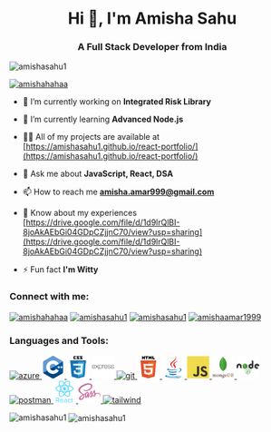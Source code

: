 <h1 align="center">Hi 👋, I'm Amisha Sahu</h1>
<h3 align="center">A Full Stack Developer from India</h3>

<p align="left"> <img src="https://komarev.com/ghpvc/?username=amishasahu1&label=Profile%20views&color=0e75b6&style=flat" alt="amishasahu1" /> </p>

<p align="left"> <a href="https://twitter.com/amishahahaa" target="blank"><img src="https://img.shields.io/twitter/follow/amishahahaa?logo=twitter&style=for-the-badge" alt="amishahahaa" /></a> </p>

- 🔭 I’m currently working on **Integrated Risk Library**

- 🌱 I’m currently learning **Advanced Node.js**

- 👨‍💻 All of my projects are available at [https://amishasahu1.github.io/react-portfolio/](https://amishasahu1.github.io/react-portfolio/)

- 💬 Ask me about **JavaScript, React, DSA**

- 📫 How to reach me **amisha.amar999@gmail.com**

- 📄 Know about my experiences [https://drive.google.com/file/d/1d9lrQlBI-8joAkAEbGi04GDpCZjjnC70/view?usp=sharing](https://drive.google.com/file/d/1d9lrQlBI-8joAkAEbGi04GDpCZjjnC70/view?usp=sharing)

- ⚡ Fun fact **I'm Witty**

<h3 align="left">Connect with me:</h3>
<p align="left">
<a href="https://twitter.com/amishahahaa" target="blank"><img align="center" src="https://raw.githubusercontent.com/rahuldkjain/github-profile-readme-generator/master/src/images/icons/Social/twitter.svg" alt="amishahahaa" height="30" width="40" /></a>
<a href="https://linkedin.com/in/amishasahu1" target="blank"><img align="center" src="https://raw.githubusercontent.com/rahuldkjain/github-profile-readme-generator/master/src/images/icons/Social/linked-in-alt.svg" alt="amishasahu1" height="30" width="40" /></a>
<a href="https://www.leetcode.com/amishasahu1" target="blank"><img align="center" src="https://raw.githubusercontent.com/rahuldkjain/github-profile-readme-generator/master/src/images/icons/Social/leet-code.svg" alt="amishasahu1" height="30" width="40" /></a>
<a href="https://auth.geeksforgeeks.org/user/amishaamar1999" target="blank"><img align="center" src="https://raw.githubusercontent.com/rahuldkjain/github-profile-readme-generator/master/src/images/icons/Social/geeks-for-geeks.svg" alt="amishaamar1999" height="30" width="40" /></a>
</p>

<h3 align="left">Languages and Tools:</h3>
<p align="left"> <a href="https://azure.microsoft.com/en-in/" target="_blank" rel="noreferrer"> <img src="https://www.vectorlogo.zone/logos/microsoft_azure/microsoft_azure-icon.svg" alt="azure" width="40" height="40"/> </a> <a href="https://www.w3schools.com/cpp/" target="_blank" rel="noreferrer"> <img src="https://raw.githubusercontent.com/devicons/devicon/master/icons/cplusplus/cplusplus-original.svg" alt="cplusplus" width="40" height="40"/> </a> <a href="https://www.w3schools.com/css/" target="_blank" rel="noreferrer"> <img src="https://raw.githubusercontent.com/devicons/devicon/master/icons/css3/css3-original-wordmark.svg" alt="css3" width="40" height="40"/> </a> <a href="https://expressjs.com" target="_blank" rel="noreferrer"> <img src="https://raw.githubusercontent.com/devicons/devicon/master/icons/express/express-original-wordmark.svg" alt="express" width="40" height="40"/> </a> <a href="https://git-scm.com/" target="_blank" rel="noreferrer"> <img src="https://www.vectorlogo.zone/logos/git-scm/git-scm-icon.svg" alt="git" width="40" height="40"/> </a> <a href="https://www.w3.org/html/" target="_blank" rel="noreferrer"> <img src="https://raw.githubusercontent.com/devicons/devicon/master/icons/html5/html5-original-wordmark.svg" alt="html5" width="40" height="40"/> </a> <a href="https://www.java.com" target="_blank" rel="noreferrer"> <img src="https://raw.githubusercontent.com/devicons/devicon/master/icons/java/java-original.svg" alt="java" width="40" height="40"/> </a> <a href="https://developer.mozilla.org/en-US/docs/Web/JavaScript" target="_blank" rel="noreferrer"> <img src="https://raw.githubusercontent.com/devicons/devicon/master/icons/javascript/javascript-original.svg" alt="javascript" width="40" height="40"/> </a> <a href="https://www.mongodb.com/" target="_blank" rel="noreferrer"> <img src="https://raw.githubusercontent.com/devicons/devicon/master/icons/mongodb/mongodb-original-wordmark.svg" alt="mongodb" width="40" height="40"/> </a> <a href="https://nodejs.org" target="_blank" rel="noreferrer"> <img src="https://raw.githubusercontent.com/devicons/devicon/master/icons/nodejs/nodejs-original-wordmark.svg" alt="nodejs" width="40" height="40"/> </a> <a href="https://postman.com" target="_blank" rel="noreferrer"> <img src="https://www.vectorlogo.zone/logos/getpostman/getpostman-icon.svg" alt="postman" width="40" height="40"/> </a> <a href="https://reactjs.org/" target="_blank" rel="noreferrer"> <img src="https://raw.githubusercontent.com/devicons/devicon/master/icons/react/react-original-wordmark.svg" alt="react" width="40" height="40"/> </a> <a href="https://sass-lang.com" target="_blank" rel="noreferrer"> <img src="https://raw.githubusercontent.com/devicons/devicon/master/icons/sass/sass-original.svg" alt="sass" width="40" height="40"/> </a> <a href="https://tailwindcss.com/" target="_blank" rel="noreferrer"> <img src="https://www.vectorlogo.zone/logos/tailwindcss/tailwindcss-icon.svg" alt="tailwind" width="40" height="40"/> </a> </p>

<p><img align="left" src="https://github-readme-stats.vercel.app/api/top-langs?username=amishasahu1&show_icons=true&locale=en&layout=compact" alt="amishasahu1" /></p>

<p>&nbsp;<img align="center" src="https://github-readme-stats.vercel.app/api?username=amishasahu1&show_icons=true&locale=en" alt="amishasahu1" /></p>
